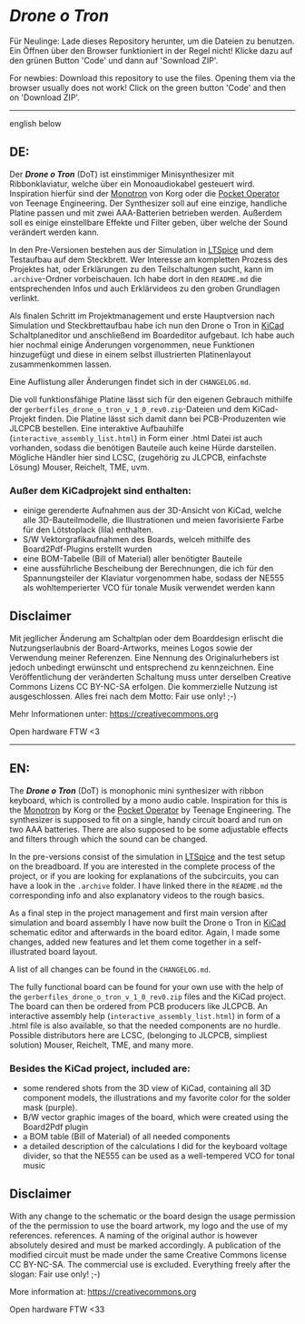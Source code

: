 # *Drone o Tron*

Für Neulinge: Lade dieses Repository herunter, um die Dateien zu benutzen. Ein Öffnen über den Browser funktioniert in der Regel nicht! Klicke dazu auf den grünen Button 'Code' und dann auf 'Sownload ZIP'.

For newbies: Download this repository to use the files. Opening them via the browser usually does not work! Click on the green button 'Code' and then on 'Download ZIP'.

----------

english below


## DE:

Der ***Drone o Tron*** (DoT) ist einstimmiger Minisynthesizer mit Ribbonklaviatur, welche über ein Monoaudiokabel gesteuert wird. Inspiration hierfür sind der [Monotron]((https://www.korg.com/de/products/dj/monotron/index.php)) von Korg oder die [Pocket Operator](https://teenage.engineering/products/po) von Teenage Engineering. Der Synthesizer soll auf eine einzige, handliche Platine passen und mit zwei AAA-Batterien betrieben werden. Außerdem soll es einige einstellbare Effekte und Filter geben, über welche der Sound verändert werden kann.

In den Pre-Versionen bestehen aus der Simulation in [LTSpice](https://www.analog.com/en/design-center/design-tools-and-calculators/ltspice-simulator.html) und dem Testaufbau auf dem Steckbrett. Wer Interesse am kompletten Prozess des Projektes hat, oder Erklärungen zu den Teilschaltungen sucht, kann im `.archive`-Ordner vorbeischauen. Ich habe dort in den `README.md` die entsprechenden Infos und auch Erklärvideos zu den groben Grundlagen verlinkt. 

Als finalen Schritt im Projektmanagement und erste Hauptversion nach Simulation und Steckbrettaufbau habe ich nun  den Drone o Tron in [KiCad](kicad.org/) Schaltplaneditor und anschließend im Boardeditor aufgebaut. Ich habe auch hier nochmal einige Änderungen vorgenommen, neue Funktionen hinzugefügt und diese in einem selbst illustrierten Platinenlayout zusammenkommen lassen.

Eine Auflistung aller Änderungen findet sich in der `CHANGELOG.md`.

Die voll funktionsfähige Platine lässt sich für den eigenen Gebrauch mithilfe der `gerberfiles_drone_o_tron_v_1_0_rev0.zip`-Dateien und dem KiCad-Projekt finden. Die Platine lässt sich damit dann bei PCB-Produzenten wie JLCPCB bestellen. Eine interaktive Aufbauhilfe (`interactive_assembly_list.html`) in Form einer .html Datei ist auch vorhanden, sodass die benötigen Bauteile auch keine Hürde darstellen. Mögliche Händler hier sind LCSC, (zugehörig zu JLCPCB, einfachste Lösung) Mouser, Reichelt, TME, uvm.

### Außer dem KiCadprojekt sind enthalten:
- einige gerenderte Aufnahmen aus der 3D-Ansicht von KiCad, welche alle 3D-Bauteilmodelle, die Illustrationen und meien favorisierte Farbe für den Lötstoplack (lila) enthalten.
- S/W Vektorgrafikaufnahmen des Boards, welceh mithilfe des Board2Pdf-Plugins erstellt wurden
- eine BOM-Tabelle (Bill of Material) aller benötigter Bauteile
- eine aussführliche Bescheibung der Berechnungen, die ich für den Spannungsteiler der Klaviatur vorgenommen habe, sodass der NE555 als wohltemperierter VCO für tonale Musik verwendet werden kann

## Disclaimer
Mit jegllicher Änderung am Schaltplan oder dem Boarddesign erlischt 
die Nutzungserlaubnis der Board-Artworks, meines Logos sowie der Verwendung meiner
Referenzen. Eine Nennung des Originalurhebers ist jedoch unbedingt erwünscht
und entsprechend zu kennzeichnen. Eine Veröffentlichung der veränderten Schaltung muss unter derselben Creative Commons Lizens CC BY-NC-SA erfolgen. Die 
kommerzielle Nutzung ist ausgeschlossen. Alles frei nach dem Motto: Fair use only! ;-)

Mehr Informationen unter: https://creativecommons.org

Open hardware FTW <3

-------

## EN:
The ***Drone o Tron*** (DoT) is monophonic mini synthesizer with ribbon keyboard, which is controlled by a mono audio cable. Inspiration for this is the [Monotron]((https://www.korg.com/de/products/dj/monotron/index.php)) by Korg or the [Pocket Operator](https://teenage.engineering/products/po) by Teenage Engineering. The synthesizer is supposed to fit on a single, handy circuit board and run on two AAA batteries. There are also supposed to be some adjustable effects and filters through which the sound can be changed.

In the pre-versions consist of the simulation in [LTSpice](https://www.analog.com/en/design-center/design-tools-and-calculators/ltspice-simulator.html) and the test setup on the breadboard. If you are interested in the complete process of the project, or if you are looking for explanations of the subcircuits, you can have a look in the `.archive` folder. I have linked there in the `README.md` the corresponding info and also explanatory videos to the rough basics. 

As a final step in the project management and first main version after simulation and board assembly I have now built the Drone o Tron in [KiCad](kicad.org/) schematic editor and afterwards in the board editor. Again, I made some changes, added new features and let them come together in a self-illustrated board layout.

A list of all changes can be found in the `CHANGELOG.md`.

The fully functional board can be found for your own use with the help of the `gerberfiles_drone_o_tron_v_1_0_rev0.zip` files and the KiCad project. The board can then be ordered from PCB producers like JLCPCB. An interactive assembly help (`interactive_assembly_list.html`) in form of a .html file is also available, so that the needed components are no hurdle. Possible distributors here are LCSC, (belonging to JLCPCB, simpliest solution) Mouser, Reichelt, TME, and many more.

### Besides the KiCad project, included are:
- some rendered shots from the 3D view of KiCad, containing all 3D component models, the illustrations and my favorite color for the solder mask (purple).
- B/W vector graphic images of the board, which were created using the Board2Pdf plugin
- a BOM table (Bill of Material) of all needed components
- a detailed description of the calculations I did for the keyboard voltage divider, so that the NE555 can be used as a well-tempered VCO for tonal music

## Disclaimer
With any change to the schematic or the board design the usage permission of the 
the permission to use the board artwork, my logo and the use of my references.
references. A naming of the original author is however absolutely desired
and must be marked accordingly. A publication of the modified circuit must be made under the same Creative Commons license CC BY-NC-SA. The 
commercial use is excluded. Everything freely after the slogan: Fair use only! ;-)

More information at: https://creativecommons.org

Open hardware FTW <33
